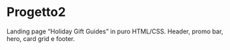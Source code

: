 # Progetto2
 Landing page “Holiday Gift Guides” in puro HTML/CSS. Header, promo bar, hero, card grid e footer.
